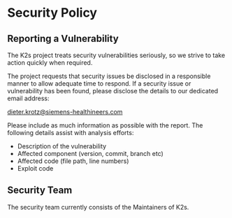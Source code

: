 <!--
SPDX-FileCopyrightText: © 2023 Siemens Healthcare GmbH

SPDX-License-Identifier: MIT
-->

# Security Policy

## Reporting a Vulnerability

The K2s project treats security vulnerabilities seriously, so we
strive to take action quickly when required.

The project requests that security issues be disclosed in a responsible
manner to allow adequate time to respond.  If a security issue or
vulnerability has been found, please disclose the details to our
dedicated email address:

dieter.krotz@siemens-healthineers.com

Please include as much information as possible with the report. The
following details assist with analysis efforts:
  - Description of the vulnerability
  - Affected component (version, commit, branch etc)
  - Affected code (file path, line numbers)
  - Exploit code

## Security Team

The security team currently consists of the Maintainers of K2s.

